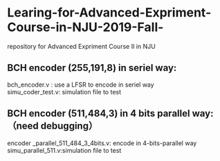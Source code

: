 # Learing-for-Advanced-Expriment-Course-in-NJU-2019-Fall-
repository for Advanced Expriment Course Ⅱ in NJU

## BCH encoder (255,191,8) in seriel way:
  bch_encoder.v : use a LFSR to encode in seriel way        
  simu_coder_test.v: simulation file to test

## BCH encoder (511,484,3) in 4 bits parallel way: （need debugging）
  encoder _parallel_511_484_3_4bits.v: encode in 4-bits-parallel way      
  simu_parallel_511.v:simulation file to test 
  
  
